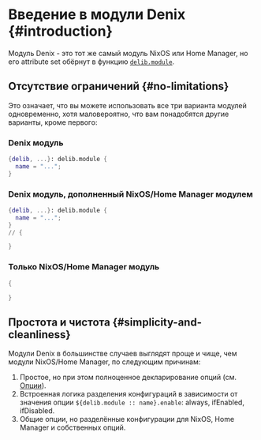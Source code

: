 # Введение в модули Denix {#introduction}
Модуль Denix - это тот же самый модуль NixOS или Home Manager, но его attribute set обёрнут в функцию [`delib.module`](/ru/modules/structure).

## Отсутствие ограничений {#no-limitations}
Это означает, что вы можете использовать все три варианта модулей одновременно, хотя маловероятно, что вам понадобятся другие варианты, кроме первого:

### Denix модуль
```nix
{delib, ...}: delib.module {
  name = "...";
}
```

### Denix модуль, дополненный NixOS/Home Manager модулем
```nix
{delib, ...}: delib.module {
  name = "...";
}
// {

}
```

### Только NixOS/Home Manager модуль
```nix
{

}
```

## Простота и чистота {#simplicity-and-cleanliness}
Модули Denix в большинстве случаев выглядят проще и чище, чем модули NixOS/Home Manager, по следующим причинам:

1. Простое, но при этом полноценное декларирование опций (см. [Опции](/TODO)).
2. Встроенная логика разделения конфигураций в зависимости от значения опции `${delib.module :: name}.enable`: always, ifEnabled, ifDisabled.
3. Общие опции, но разделённые конфигурации для NixOS, Home Manager и собственных опций.
